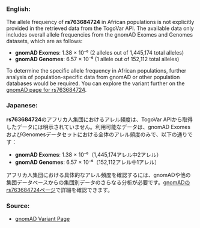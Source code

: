 ### English:
The allele frequency of **rs763684724** in African populations is not explicitly provided in the retrieved data from the TogoVar API. The available data only includes overall allele frequencies from the gnomAD Exomes and Genomes datasets, which are as follows:
- **gnomAD Exomes**: 1.38 × 10⁻⁶ (2 alleles out of 1,445,174 total alleles)
- **gnomAD Genomes**: 6.57 × 10⁻⁶ (1 allele out of 152,112 total alleles)

To determine the specific allele frequency in African populations, further analysis of population-specific data from gnomAD or other population databases would be required. You can explore the variant further on the [gnomAD page for rs763684724](https://gnomad.broadinstitute.org/variant/19-35033886-C-T?dataset=gnomad_r4).

### Japanese:
**rs763684724**のアフリカ人集団におけるアレル頻度は、TogoVar APIから取得したデータには明示されていません。利用可能なデータは、gnomAD ExomesおよびGenomesデータセットにおける全体のアレル頻度のみで、以下の通りです：
- **gnomAD Exomes**: 1.38 × 10⁻⁶（1,445,174アレル中2アレル）
- **gnomAD Genomes**: 6.57 × 10⁻⁶（152,112アレル中1アレル）

アフリカ人集団における具体的なアレル頻度を確認するには、gnomADや他の集団データベースからの集団別データのさらなる分析が必要です。[gnomADのrs763684724ページ](https://gnomad.broadinstitute.org/variant/19-35033886-C-T?dataset=gnomad_r4)で詳細を確認できます。

### Source:
- [gnomAD Variant Page](https://gnomad.broadinstitute.org/variant/19-35033886-C-T?dataset=gnomad_r4)